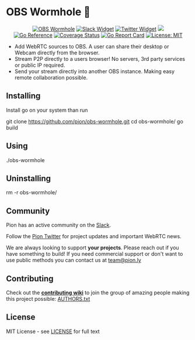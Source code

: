 # OBS Wormhole 🌌

<p align="center">
  <a href="https://pion.ly"><img src="https://img.shields.io/badge/pion-webrtc-gray.svg?longCache=true&colorB=brightgreen" alt="OBS Wormhole"></a>
  <a href="https://pion.ly/slack"><img src="https://img.shields.io/badge/join-us%20on%20slack-gray.svg?longCache=true&logo=slack&colorB=brightgreen" alt="Slack Widget"></a>
  <a href="https://twitter.com/_pion?ref_src=twsrc%5Etfw"><img src="https://img.shields.io/twitter/url.svg?label=Follow%20%40_pion&style=social&url=https%3A%2F%2Ftwitter.com%2F_pion" alt="Twitter Widget"></a>
  <a href="https://github.com/pion/awesome-pion" alt="Awesome Pion"><img src="https://cdn.rawgit.com/sindresorhus/awesome/d7305f38d29fed78fa85652e3a63e154dd8e8829/media/badge.svg"></a>
  <br>
  <a href="https://pkg.go.dev/github.com/pion/obs-wormhole"><img src="https://pkg.go.dev/badge/github.com/pion/obs-wormhole.svg" alt="Go Reference"></a>
  <a href="https://codecov.io/gh/pion/obs-wormhole"><img src="https://codecov.io/gh/pion/obs-wormhole/branch/master/graph/badge.svg" alt="Coverage Status"></a>
  <a href="https://goreportcard.com/report/github.com/pion/obs-wormhole"><img src="https://goreportcard.com/badge/github.com/pion/obs-wormhole" alt="Go Report Card"></a>
  <a href="LICENSE"><img src="https://img.shields.io/badge/License-MIT-yellow.svg" alt="License: MIT"></a>
</p>

* Add WebRTC sources to OBS. A user can share their desktop or Webcam directly from the browser.
* Stream P2P directly to a users browser! No servers, 3rd party services or public IP required.
* Send your stream directly into another OBS instance. Making easy remote collaboration possible.

## Installing

Install go on your system than run

git clone https://github.com/pion/obs-wormhole.git
cd obs-wormhole/
go build

## Using
./obs-wormhole

## Uninstalling
rm -r obs-wormhole/

## Community
Pion has an active community on the [Slack](https://pion.ly/slack).

Follow the [Pion Twitter](https://twitter.com/_pion) for project updates and important WebRTC news.

We are always looking to support **your projects**. Please reach out if you have something to build!
If you need commercial support or don't want to use public methods you can contact us at [team@pion.ly](mailto:team@pion.ly)

## Contributing
Check out the **[contributing wiki](https://github.com/pion/webrtc/wiki/Contributing)** to join the group of amazing people making this project possible: [AUTHORS.txt](./AUTHORS.txt)

## License
MIT License - see [LICENSE](LICENSE) for full text
